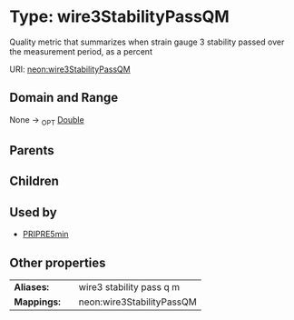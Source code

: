 
# Type: wire3StabilityPassQM


Quality metric that summarizes when strain gauge 3 stability passed over the measurement period, as a percent

URI: [neon:wire3StabilityPassQM](https://data.neonscience.org/wire3StabilityPassQM)


## Domain and Range

None ->  <sub>OPT</sub> [Double](types/Double.md)

## Parents


## Children


## Used by

 * [PRIPRE5min](PRIPRE5min.md)

## Other properties

|  |  |  |
| --- | --- | --- |
| **Aliases:** | | wire3 stability pass q m |
| **Mappings:** | | neon:wire3StabilityPassQM |

